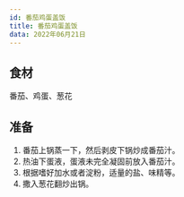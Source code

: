 ```yaml
---
id: 番茄鸡蛋盖饭
title: 番茄鸡蛋盖饭
data: 2022年06月21日
---
```

## 食材
番茄、鸡蛋、葱花

## 准备

1. 番茄上锅蒸一下，然后剥皮下锅炒成番茄汁。
2. 热油下蛋液，蛋液未完全凝固前放入番茄汁。
3. 根据嗜好加水或者淀粉，适量的盐、味精等。
4. 撒入葱花翻炒出锅。